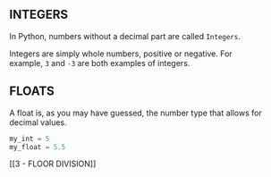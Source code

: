 ## INTEGERS

In Python, numbers without a decimal part are called `Integers`.

Integers are simply whole numbers, positive or negative. For example, `3` and `-3` are both examples of integers.

## FLOATS

A float is, as you may have guessed, the number type that allows for decimal values.

```python
my_int = 5
my_float = 5.5
```

[[3 - FLOOR DIVISION]]